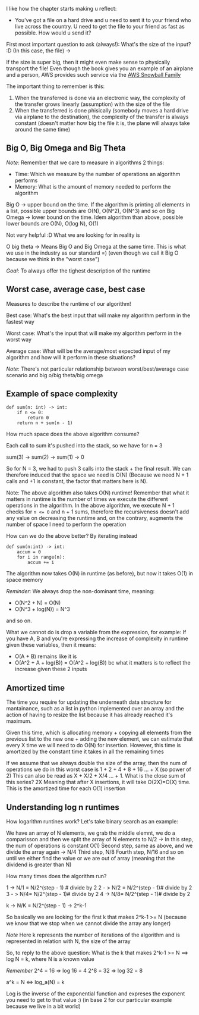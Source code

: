 I like how the chapter starts making u reflect:

- You've got a file on a hard drive and u need to sent it to your friend who live across the country. U need to get
the file to your friend as fast as possible. How would u send it?

First most important question to ask (always!): What's the size of the input? :D (In this case, the file) ->

If the size is super big, then it might even make sense to physically transport the file! Even though the book
gives you an example of an airplane and a person, AWS provides such service via the [AWS Snowball Family](https://aws.amazon.com/snowball/)

The important thing to remember is this: 
1) When the transferred is done via an electronic way, the complexity of the transfer grows linearly (assumption) with the size
of the file
2) When the transferred is done phisically (somebody moves a hard drive via airplane to the destination), the complexity of the transfer
is always constant (doesn't matter how big the file it is, the plane will always take around the same time)

## Big O, Big Omega and Big Theta

*Note*: Remember that we care to measure in algorithms 2 things:
- Time: Which we measure by the number of operations an algorithm performs
- Memory: What is the amount of memory needed to perform the algorithm

Big O -> upper bound on the time. If the algorithm is printing all elements in a list, possible upper bounds are O(N), O(N^2), O(N^3) and so on
Big Omega -> lower bound on the time. Idem algorithm than above, possible lower bounds are O(N), O(log N), O(1)

Not very helpful :D What we are looking for in reality is

O big theta -> Means Big O and Big Omega at the same time. This is what we use in the industry as our standard =) (even though we call it Big O 
because we think in the "worst case")


*Goal*: To always offer the tighest description of the runtime


## Worst case, average case, best case

Measures to describe the runtime of our algorithm!

Best case: What's the best input that will make my algorithm perform in the fastest way

Worst case: What's the input that will make my algorithm perform in the worst way

Average case: What will be the average/most expected input of my algorithm and how will it perform in these situations?


*Note*: There's not particular relationship between worst/best/average case scenario and big o/big theta/big omega


## Example of space complexity

```
def sum(n: int) -> int:
	if n <= 0:
		return 0
	return n + sum(n - 1)
```

How much space does the above algorithm consume?

Each call to sum it's pushed into the stack, so we have for n = 3

sum(3)
 -> sum(2)
    -> sum(1)
	  -> 0
	  
So for N = 3, we had to push 3 calls into the stack + the final result. We can therefore induced that the space we need
is O(N) (Because we need N + 1 calls and +1 is constant, the factor that matters here is N). 

Note: The above algorithm also takes O(N) runtime! Remember that what it matters in runtime is the number of times we 
execute the different operations in the algorithm. In the above algorithm, we execute N + 1 checks for `n <= 0` and n + 1
sums, therefore the recursiveness doesn't add any value on decreasing the runtime and, on the contrary, augments the 
number of space I need to perform the operation

How can we do the above better? By iterating instead

```
def sum(n:int) -> int:
	accum = 0
	for i in range(n):
		accum += i
```

The algorithm now takes O(N) in runtime (as before), but now it takes O(1) in space memory


*Reminder*: We always drop the non-dominant time, meaning:

- O(N^2 + N) = O(N)
- O(N^3 + log(N)) = N^3

and so on. 

What we cannot do is drop a variable from the expression, for example: If you have A, B and
you're expressing the increase of complexity in runtime given these variables, then it means:
- O(A + B) remains like it is
- O(A^2 + A + log(B)) = O(A^2 + log(B)) bc what it matters is to reflect the increase given 
these 2 inputs


## Amortized time

The time you require for updating the underneath data structure for mantainance, such as a list in python 
implemented over an array and the action of having to resize the list because it has already reached
it's maximum. 

Given this time, which is allocating memory + copying all elements from the previous list to the new one +
adding the new element, we can estimate that every X time we will need to do O(N) for insertion.
However, this time is amortized by the constant time it takes in all the remaining times

If we assume that we always double the size of the array, then the num of operations we do in this worst case is
1 + 2 + 4 + 8 + 16 ... + X (so power of 2)
This can also be read as X + X/2 + X/4 ... + 1. What is the close sum of this series? 2X
Meaning that after X insertions, it will take O(2X)=O(X) time. This is the amortized time for each O(1) insertion


## Understanding log n runtimes

How logarithm runtines work? Let's take binary search as an example:

We have an array of N elements, we grab the middle elemnt, we do a comparisson and then we split 
the array of N elements to N/2 -> In this step, the num of operations is constant O(1)
Second step, same as above, and we divide the array again -> N/4
Third step, N/8
Fourth step, N/16
and so on until we either find the value or we are out of array (meaning that the dividend is greater than N)

How many times does the algorithm run? 

1 -> N/1 = N/2^(step - 1) # divide by 2
2 - > N/2 = N/2^(step - 1)# divide by 2
3 - > N/4= N/2^(step - 1)# divide by 2
4 -> N/8= N/2^(step - 1)# divide by 2

k -> N/K = N/2^(step - 1) -> 2^k-1

So basically we are looking for the first k that makes 2^k-1 >= N (because we know that we stop when we cannot
divide the array any longer)

*Note* Here k represents the number of iterations of the algorithm and is represented in relation with N, the size
of the array

So, to reply to the above question: What is the k that makes 2^k-1 >= N ==> log N = k, where N is a known value

*Remember*
2^4 = 16 => log 16 = 4
2^8 = 32 => log 32 = 8

a^k = N <=> log_a(N) = k

Log is the inverse of the exponential function and expreses the exponent you need to get to that value :) (in base 2
for our particular example because we live in a bit world)


